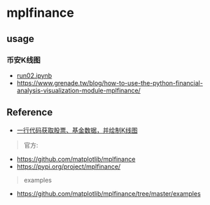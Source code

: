 # mplfinance

## usage

### 币安K线图

- [run02.ipynb](./src/run02.ipynb)
- <https://www.grenade.tw/blog/how-to-use-the-python-financial-analysis-visualization-module-mplfinance/>

## Reference

- [一行代码获取股票、基金数据，并绘制K线图](https://cloud.tencent.com/developer/article/2144798)

> 官方:

- <https://github.com/matplotlib/mplfinance>
- <https://pypi.org/project/mplfinance/>

> examples

- <https://github.com/matplotlib/mplfinance/tree/master/examples>
